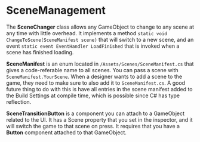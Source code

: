 # SceneManagement

The **SceneChanger** class allows any GameObject to change to any scene at any time with little overhead.  It implements a method `static void ChangeToScene(SceneManifest scene)` that will switch to a new scene, and an event `static event EventHandler LoadFinished` that is invoked when a scene has finished loading.

**SceneManifest** is an enum located in `/Assets/Scenes/SceneManifest.cs` that gives a code-referable name to all scenes.  You can pass a scene with `SceneManifest.YourScene`.  When a designer wants to add a scene to the game, they need to make sure to also add it to `SceneManifest.cs`.  A good future thing to do with this is have all entries in the scene manifest added to the Build Settings at compile time, which is possible since C# has type reflection.

**SceneTransitionButton** is a component you can attach to a GameObject related to the UI.  It has a Scene property that you set in the inspector, and it will switch the game to that scene on press.  It requires that you have a **Button** component attached to that GameObject.
